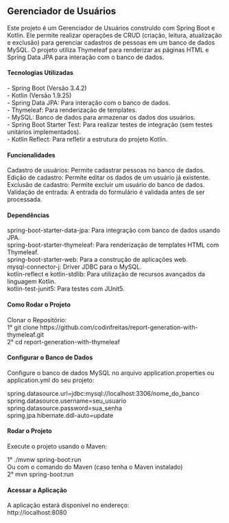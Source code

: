 <h2>Gerenciador de Usuários</h2>
Este projeto é um Gerenciador de Usuários construído com Spring Boot e Kotlin. Ele permite realizar operações de CRUD (criação, leitura, atualização e exclusão) para gerenciar cadastros de pessoas em um banco de dados MySQL. O projeto utiliza Thymeleaf para renderizar as páginas HTML e Spring Data JPA para interação com o banco de dados.
<br>

<h4>Tecnologias Utilizadas</h4>
- Spring Boot (Versão 3.4.2)<br>
- Kotlin (Versão 1.9.25)<br>
- Spring Data JPA: Para interação com o banco de dados.<br>
- Thymeleaf: Para renderização de templates.<br>
- MySQL: Banco de dados para armazenar os dados dos usuários.<br>
- Spring Boot Starter Test: Para realizar testes de integração (sem testes unitários implementados).<br>
- Kotlin Reflect: Para refletir a estrutura do projeto Kotlin.<br>

<h4>Funcionalidades</h4>
Cadastro de usuários: Permite cadastrar pessoas no banco de dados.<br>
Edição de cadastro: Permite editar os dados de um usuário já existente.<br>
Exclusão de cadastro: Permite excluir um usuário do banco de dados.<br>
Validação de entrada: A entrada do formulário é validada antes de ser processada.<br>

<h4>Dependências</h4>
spring-boot-starter-data-jpa: Para integração com banco de dados usando JPA.<br>
spring-boot-starter-thymeleaf: Para renderização de templates HTML com Thymeleaf.<br>
spring-boot-starter-web: Para a construção de aplicações web.<br>
mysql-connector-j: Driver JDBC para o MySQL.<br>
kotlin-reflect e kotlin-stdlib: Para utilização de recursos avançados da linguagem Kotlin.<br>
kotlin-test-junit5: Para testes com JUnit5.<br>

<h4>Como Rodar o Projeto</h4>
Clonar o Repositório: <br>
1° git clone https://github.com/codinfreitas/report-generation-with-thymeleaf.git<br>
2° cd report-generation-with-thymeleaf<br>

<h4>Configurar o Banco de Dados</h4>
Configure o banco de dados MySQL no arquivo application.properties ou application.yml do seu projeto:<br>

spring.datasource.url=jdbc:mysql://localhost:3306/nome_do_banco<br>
spring.datasource.username=seu_usuario<br>
spring.datasource.password=sua_senha<br>
spring.jpa.hibernate.ddl-auto=update<br>

<h4>Rodar o Projeto</h4>
Execute o projeto usando o Maven:<br>

1° ./mvnw spring-boot:run<br>
Ou com o comando do Maven (caso tenha o Maven instalado)<br>
2° mvn spring-boot:run<br>

<h4>Acessar a Aplicação</h4>
A aplicação estará disponível no endereço:<br>
http://localhost:8080
